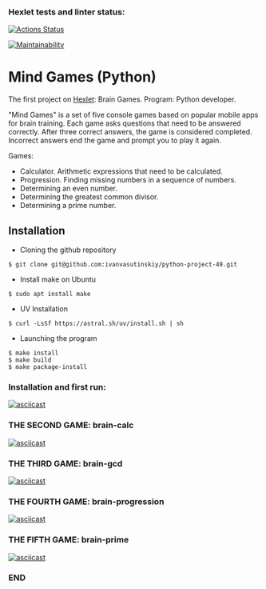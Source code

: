 ### Hexlet tests and linter status:
[![Actions Status](https://github.com/ivanvasutinskiy/python-project-49/actions/workflows/hexlet-check.yml/badge.svg)](https://github.com/ivanvasutinskiy/python-project-49/actions)

[![Maintainability](https://api.codeclimate.com/v1/badges/5e002949e4c499150d5e/maintainability)](https://codeclimate.com/github/ivanvasutinskiy/python-project-49/maintainability)

# Mind Games (Python)

The first project on [Hexlet](https://ru.hexlet.io/professions/python/projects/49): Brain Games.   Program: Python developer.

"Mind Games" is a set of five console games based on popular mobile apps for brain training. Each game asks questions that need to be answered correctly. After three correct answers, the game is considered completed. Incorrect answers end the game and prompt you to play it again. 

Games:
- Calculator. Arithmetic expressions that need to be calculated.
- Progression. Finding missing numbers in a sequence of numbers.
- Determining an even number.
- Determining the greatest common divisor.
- Determining a prime number.

## Installation

- Сloning the github repository
```
$ git clone git@github.com:ivanvasutinskiy/python-project-49.git
```
- Install make on Ubuntu
```
$ sudo apt install make
```
- UV Installation
```
$ curl -LsSf https://astral.sh/uv/install.sh | sh
```

- Launching the program
```
$ make install
$ make build 
$ make package-install
```

### Installation and first run:

[![asciicast](https://asciinema.org/a/qB4BIxRQyajRq6XYwUpAOllqR.svg)](https://asciinema.org/a/qB4BIxRQyajRq6XYwUpAOllqR)

### THE SECOND GAME: brain-calc

[![asciicast](https://asciinema.org/a/eBLwIgt4bvKg95l9YbQzut7gp.svg)](https://asciinema.org/a/eBLwIgt4bvKg95l9YbQzut7gp)

### THE THIRD GAME: brain-gcd

[![asciicast](https://asciinema.org/a/vXRRiDnzBx0r5Q6xjE9iSBHZf.svg)](https://asciinema.org/a/vXRRiDnzBx0r5Q6xjE9iSBHZf)

### THE FOURTH GAME: brain-progression

[![asciicast](https://asciinema.org/a/0bRifi8xqJEa92OyDkUxpC3WA.svg)](https://asciinema.org/a/0bRifi8xqJEa92OyDkUxpC3WA)

### THE FIFTH GAME: brain-prime

[![asciicast](https://asciinema.org/a/sM3fXLr624WUmr0BpaQCyAGWM.svg)](https://asciinema.org/a/sM3fXLr624WUmr0BpaQCyAGWM)

### END